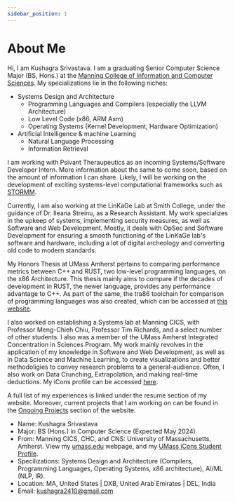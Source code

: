 ```yaml
---
sidebar_position: 1
---
```


# About Me


Hi, I am Kushagra Srivastava. I am a graduating Senior Computer Science Major (BS, Hons.) at the [Manning College of Information and Computer Sciences](https://www.cics.umass.edu/). My specializations lie in the following niches:

* Systems Design and Architecture
	* Programming Languages and Compilers (especially the LLVM Architecture)
	* Low Level Code (x86, ARM Asm)
	* Operating Systems (Kernel Development, Hardware Optimization)
* Artificial Intelligence & machine Learning
	* Natural Language Processing
	* Information Retrieval

I am working with Psivant Theraupeutics as an incoming Systems/Software Developer Intern. More information about the same to come soon, based on the amount of information I can share. Likely, I will be working on the development of exciting systems-level computational frameworks such as [STORMM](https://github.com/Psivant/stormm).

Currently, I am also working at the LinKaGe Lab at Smith College, under the guidance of Dr. Ileana Streinu, as a Research Assistant. My work specializes in the upkeep of systems, implementing security measures, as well as Software and Web Development. Mostly, it deals with OpSec and Software Development for ensuring a smooth functioning of the LinKaGe lab's software and hardware, including a lot of digital archeology and converting old code to modern standards. 

My Honors Thesis at UMass Amherst pertains to comparing performance metrics between C++ and RUST, two low-level programming languages, on the x86 Architecture. This thesis mainly aims to compare if the decades of development in RUST, the newer language, provides any performance advantage to C++. As part of the same, the tra86 toolchain for comparison of programming languages was also created, which can be accessed at [this website](https://tra86.skushagra.com/).

I also worked on establishing a Systems lab at Manning CICS, with Professor Meng-Chieh Chiu, Professor Tim Richards, and a select number of other students. I also was a member of the UMass Amherst Integrated Concentration in Sciences Program. My work mainly revolves in the application of my knowledge in Software and Web Development, as well as in Data Science and Machine Learning, to create visualizations and better methodoligies to convey research problems to a general-audience. Often, I also work on Data Crunching, Extrapolation, and making real-time deductions. My iCons profile can be accessed [here](https://icons.cns.umass.edu/student/profiles/kushagra-srivastava).

A full list of my experiences is linked under the resume section of my website. Moreover, current projects that I am working on can be found in the [Ongoing Projects](/docs/ongoing) section of the website.

* Name: Kushagra Srivastava
* Major: BS (Hons.) in Computer Science (Expected May 2024)
* From: Manning CICS, CHC, and CNS: University of Massachusetts, Amherst. View my [umass.edu](https://www-edlab.cs.umass.edu/~ksrivastava) webpage, and my [UMass iCons Student Profile](https://icons.cns.umass.edu/student/profiles/kushagra-srivastava).
* Specilizations: Systems Design and Architecture (Compilers, Programming Languages, Operating Systems, x86 architecture), AI/ML (NLP, IR).
* Location: MA, United States | DXB, United Arab Emirates | DEL, India
* Email: [kushagra2410@gmail.com](mailto:kushagra2410@gmail.com)
